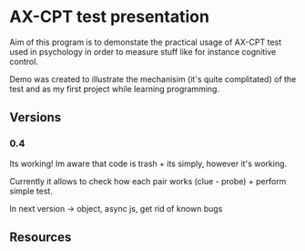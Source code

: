 # AX-CPT test presentation

Aim of this program is to demonstate the practical usage of AX-CPT test used in psychology in order to measure stuff like for instance cognitive control.

Demo was created to illustrate the mechanisim (it's quite complitated) of the test and as my first project while learning programming.

## Versions

### 0.4

Its working! Im aware that code is trash + its simply, however it's working.

Currently it allows to check how each pair works (clue - probe) + perform simple test.

In next version -> object, async js, get rid of known bugs

## Resources
